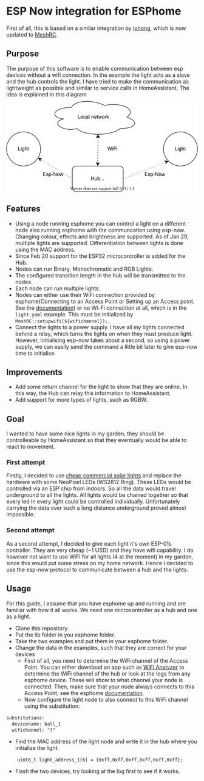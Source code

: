 # ESP Now integration for ESPhome
First of all, this is based on a similar integration by [iphong](https://github.com/iphong/esphome-espnow), which is now updated to [MeshRC](https://github.com/iphong/lib-esp-rc). 
## Purpose
The purpose of this software is to enable communication between esp devices without a wifi connection. In the example the light acts as a slave and the hub controls the light. I have tried to make the communication as lightweight as possible and similar to service calls in HomeAssistant. The idea is explained in this diagram 
![Communication diagram](./img/Dataflow_example.svg)

## Features
- Using a node running esphome you can control a light on a different node also running esphome with the communcation using esp-now. Changing colour, effects and brightness are supported. As of Jan 29, multiple lights are supported. Differentiation between lights is done using the MAC address.
- Since Feb 20 support for the ESP32 microcontroller is added for the Hub.
- Nodes can run Binary, Monochromatic and RGB Lights.
- The configured transition length in the hub will be transmitted to the nodes.
- Each node can run multiple lights.
- Nodes can either use their WiFi connection provided by esphome(Connecting to an Access Point or Setting up an Access point. See the [documentation](https://esphome.io/components/wifi.html)) or no Wi-Fi connection at all, which is in the ```light.yaml``` example. This must be initialized by ```MeshRC::setupwifi(${wifichannel});```.
- Connect the lights to a power supply. I have all my lights connected behind a relay, which turns the lights on when they must produce light. However, Initialising esp-now takes about a second, so using a power supply, we can easily send the command a little bit later to give esp-now time to initialise.

## Improvements
- Add some return channel for the light to show that they are online. In this way, the Hub can relay this information to HomeAssistant.
- Add support for more types of lights, such as RGBW.

## Goal
I wanted to have some nice lights in my garden, they should be controlleable by HomeAssistant so that they eventually would be able to react to movement.
### First attempt
Firstly, I decided to use [cheap commercial solar lights](https://offers.kd2.org/en/gb/lidl/pFpK/) and replace the hardware with some NeoPixel LEDs (WS2812 Ring). These LEDs would be controlled via an ESP chip from indoors. So all the data would travel underground to all the lights. All lights would be chained together so that every led in every light could be controlled individually. Unfortunately carrying the data over such a long distance underground proved almost impossible.
### Second attempt
As a second attempt, I decided to give each light it's own ESP-01s controller. They are very cheap (~1 USD) and they have wifi capability. I do however not want to use WiFi for all lights (4 at the moment) in my garden, since this would put some stress on my home network. Hence I decided to use the esp-now protocol to communicate between a hub and the lights.

## Usage
For this guide, I assume that you have esphome up and running and are familiar with how it all works. We need one microcontroller as a hub and one as a light.
- Clone this repository.
- Put the lib folder in you esphome folder.
- Take the two examples and put them in your esphome folder.
- Change the data in the examples, such that they are correct for your devices
  - First of all, you need to determine the WiFi channel of the Access Point. You can either download an app such as [WiFi Analyzer](https://play.google.com/store/apps/details?id=com.farproc.wifi.analyzer&hl=nl&gl=US) to determine the WiFi channel of the hub or look at the logs from any esphome device. These will show to what channel your node is connected. Then, make sure that your node always connects to this Access Point, see the esphome [documentation](https://esphome.io/components/wifi.html#connecting-to-multiple-networks).
  - Now configure the light node to also connect to this WiFi channel using the substitution:
```
substitutions:
  devicename: ball_1
  wifichannel: "7"
```
  - Find the MAC address of the light node and write it in the hub where you initialize the light:
```
    uint8_t light_address_1[6] = {0xff,0xff,0xff,0xff,0xff,0xff};
```
- Flash the two devices, try looking at the log first to see if it works.
